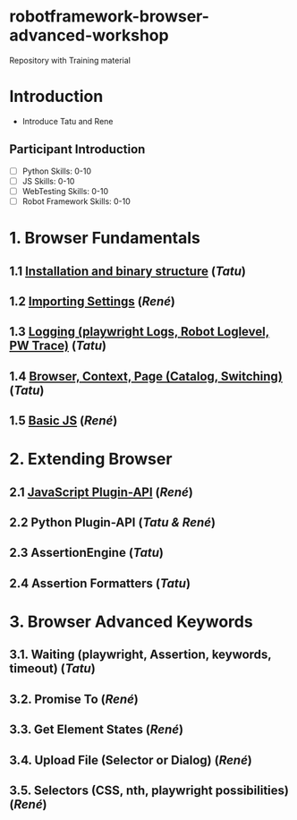 # robotframework-browser-advanced-workshop
Repository with Training material


# Introduction
	
- Introduce Tatu and Rene
## Participant Introduction

- [ ] Python Skills: 0-10
- [ ] JS Skills: 0-10
- [ ] WebTesting Skills: 0-10
- [ ] Robot Framework Skills: 0-10
 
# 1. Browser Fundamentals

## 1.1 [Installation and binary structure](1.1.Installation_and_Binaries/)						(*Tatu*)

## 1.2 [Importing Settings](1.2.ImportSettings/) 										(*René*)

## 1.3 [Logging (playwright Logs, Robot Loglevel, PW Trace)](1.3.Logging/)		(*Tatu*)

## 1.4 [Browser, Context, Page (Catalog, Switching)](1.4.Browser_Context_Page/) 			(*Tatu*)

## 1.5 [Basic JS](1.5.BasicJS/) 									(*René*)

# 2. Extending Browser

## 2.1 [JavaScript Plugin-API](2.1.JavaScript_Plugin-API/)												(*René*)

## 2.2 Python Plugin-API 										(*Tatu & René*)

## 2.3 AssertionEngine											(*Tatu*)

## 2.4 Assertion Formatters 									(*Tatu*)

# 3. Browser Advanced Keywords

## 3.1. Waiting (playwright, Assertion, keywords, timeout) 		(*Tatu*)

## 3.2. Promise To 												(*René*)

## 3.3. Get Element States 										(*René*)

## 3.4. Upload File (Selector or Dialog) 						(*René*)

## 3.5. Selectors (CSS, nth, playwright possibilities) 			(*René*)

